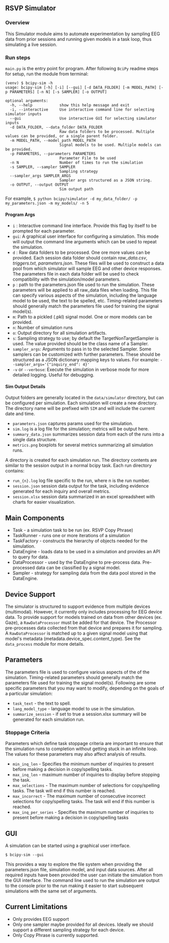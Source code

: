 ## RSVP Simulator

### Overview

This Simulator module aims to automate experimentation by sampling EEG data from prior sessions and running given models in a task loop, thus simulating a live session.

### Run steps

`main.py` is the entry point for program. After following `BciPy` readme steps for setup, run the module from terminal:

```
(venv) $ bcipy-sim -h
usage: bcipy-sim [-h] [-i] [--gui] [-d DATA_FOLDER] [-m MODEL_PATH] [-p PARAMETERS] [-n N] [-s SAMPLER] [-o OUTPUT]

optional arguments:
  -h, --help            show this help message and exit
  -i, --interactive     Use interactive command line for selecting simulator inputs
  --gui                 Use interactive GUI for selecting simulator inputs
  -d DATA_FOLDER, --data_folder DATA_FOLDER
                        Raw data folders to be processed. Multiple values can be provided, or a single parent folder.
  -m MODEL_PATH, --model_path MODEL_PATH
                        Signal models to be used. Multiple models can be provided.
  -p PARAMETERS, --parameters PARAMETERS
                        Parameter File to be used
  -n N                  Number of times to run the simulation
  -s SAMPLER, --sampler SAMPLER
                        Sampling strategy
  --sampler_args SAMPLER_ARGS
                        Sampler args structured as a JSON string.
  -o OUTPUT, --output OUTPUT
                        Sim output path
```

For example,
`$ python bcipy/simulator -d my_data_folder/ -p my_parameters.json -m my_models/ -n 5`

#### Program Args

- `i` : Interactive command line interface. Provide this flag by itself to be prompted for each parameter.
- `gui`: A graphical user interface for configuring a simulation. This mode will output the command line arguments which can be used to repeat the simulation.
- `d` : Raw data folders to be processed. One ore more values can be provided. Each session data folder should contain
  _raw_data.csv_, _triggers.txt_, _parameters.json_. These files will be used to construct a data pool from which simulator will sample EEG and other device responses. The parameters file in each data folder will be used to check compatibility with the simulation/model parameters.
- `p` : path to the parameters.json file used to run the simulation. These parameters will be applied to
  all raw_data files when loading. This file can specify various aspects of the simulation, including the language model to be used, the text to be spelled, etc. Timing-related parameters should generally match the parameters file used for training the signal model(s).
- `m`: Path to a pickled (.pkl) signal model. One or more models can be provided.
- `n`: Number of simulation runs
- `o`: Output directory for all simulation artifacts.
- `s`: Sampling strategy to use; by default the TargetNonTargetSampler is used. The value provided should be the class name of a Sampler.
- `sampler_args`: Arguments to pass in to the selected Sampler. Some samplers can be customized with further parameters. These should be structured as a JSON dictionary mapping keys to values. For example: `--sampler_args='{"inquiry_end": 4}'`
- `-v` or `--verbose`: Execute the simulation in verbose mode for more detailed logging. Useful for debugging.

#### Sim Output Details

Output folders are generally located in the `data/simulator` directory, but can be configured per simulation. Each simulation will create a new directory. The directory name will be  prefixed with `SIM` and will include the current date and time.

- `parameters.json` captures params used for the simulation.
- `sim.log` is a log file for the simulation; metrics will be output here.
- `summary_data.json` summarizes session data from each of the runs into a single data structure.
- `metrics.png` boxplots for several metrics summarizing all simulation runs.

A directory is created for each simulation run. The directory contents are similar to the session output in a normal bcipy task. Each run directory contains:

- `run_{n}.log` log file specific to the run, where n is the run number.
- `session.json` session data output for the task, including evidence generated for each inquiry and overall metrics.
- `session.xlsx` session data summarized in an excel spreadsheet with charts for easier visualization.

## Main Components

* Task - a simulation task to be run (ex. RSVP Copy Phrase)
* TaskRunner - runs one or more iterations of a simulation
* TaskFactory - constructs the hierarchy of objects needed for the simulation.
* DataEngine - loads data to be used in a simulation and provides an API to query for data.
* DataProcessor - used by the DataEngine to pre-process data. Pre-processed data can be classified by a signal model.
* Sampler - strategy for sampling data from the data pool stored in the DataEngine.

## Device Support

The simulator is structured to support evidence from multiple devices (multimodal). However, it currently only includes processing for EEG device data. To provide support for models trained on data from other devices (ex. Gaze), a `RawDataProcessor` must be added for that device. The Processor pre-processes data collected from that device and prepares it for sampling. A `RawDataProcessor` is matched up to a given signal model using that model's metadata (metadata.device_spec.content_type). See the `data_process` module for more details.

## Parameters

The parameters file is used to configure various aspects of the of the simulation. Timing-related parameters should generally match the parameters file used for training the signal model(s). Following are some specific parameters that you may want to modify, depending on the goals of a particular simulation:

* `task_text` - the text to spell.
* `lang_model_type` - language model to use in the simulation.
* `summarize_session` - if set to true a session.xlsx summary will be generated for each simulation run.

### Stoppage Criteria

Parameters which define task stoppage criteria are important to ensure that the simulation runs to completion without getting stuck in an infinite loop. The values for these parameters may also affect analysis of results.

* `min_inq_len` - Specifies the minimum number of inquiries to present before making a decision in copy/spelling tasks.
* `max_inq_len` - maximum number of inquiries to display before stopping the task.
* `max_selections` - The maximum number of selections for copy/spelling tasks. The task will end if this number is reached.
* `max_incorrect` - The maximum number of consecutive incorrect selections for copy/spelling tasks. The task will end if this number is reached.
* `max_inq_per_series` - Specifies the maximum number of inquiries to present before making a decision in copy/spelling tasks

## GUI

A simulation can be started using a graphical user interface.

`$ bcipy-sim --gui`

This provides a way to explore the file system when providing the parameters.json file, simulation model, and input data sources. After all required inputs have been provided the user can initiate the simulation from the GUI interface. The command line used to run the simulation are output to the console prior to the run making it easier to start subsequent simulations with the same set of arguments.

## Current Limitations

* Only provides EEG support
* Only one sampler maybe provided for all devices. Ideally we should support a different sampling strategy for each device.
* Only Copy Phrase is currently supported.